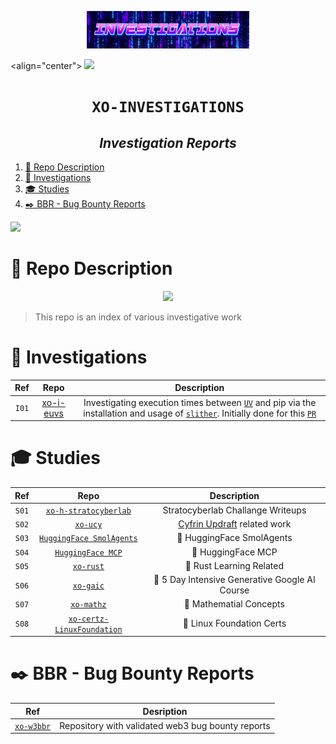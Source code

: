 <p align="center"><a href="https://x.com/xyizko" target="_blank" rel="noopener noreferrer"><img src="https://raw.githubusercontent.com/xyizko/xo-tagz/refs/heads/main/gfx/i.png"></a></p>

<align="center">
<a href="https://twitter.com/xyizko" target="_blank">
<img src="https://hits.seeyoufarm.com/api/count/incr/badge.svg?url=https%3A%2F%2Fgithub.com%2Fxyizko%2Fxo-inv&count_bg=%23D71263&title_bg=%23161414&icon=&icon_color=%23E7E7E7&title=%F0%9F%91%81%EF%B8%8F&edge_flat=false"/>
</a>

<h1 align="center"><code>XO-INVESTIGATIONS</code></h1>
<h2 align="center"><i>Investigation Reports</i></h2>

1. [🤔 Repo Description](#-repo-description)
2. [🔬 Investigations](#-investigations)
3. [🎓 Studies](#-studies)
4. [✒️ BBR - Bug Bounty Reports](#️-bbr---bug-bounty-reports)

[![](./gfx/x.jpeg)](https://youtu.be/rxziz-IcBKQ?feature=shared)

# 🤔 Repo Description

<p align="center">
<img src="./gfx/WARNING.svg">
</p>

> This repo is an index of various investigative work

# 🔬 Investigations

|  Ref  |                       Repo                       |                                                                                                                  Description                                                                                                                   |
| :---: | :----------------------------------------------: | :--------------------------------------------------------------------------------------------------------------------------------------------------------------------------------------------------------------------------------------------: |
| `I01` | [xo-i-euvs](https://github.com/xyizko/xo-i-euvs) | Investigating execution times between [`UV`](https://docs.astral.sh/uv/) and pip via the installation and usage of [`slither`](https://github.com/crytic/slither). Initially done for this [`PR`](https://github.com/crytic/slither/pull/2573) |

# 🎓 Studies

| Ref | Repo | Description |
| :-: | :--: | :---------: |
`S01` | [`xo-h-stratocyberlab`](https://github.com/xyizko/xo-h-stratocyberlab) | Stratocyberlab Challange Writeups |
| `S02` | [`xo-ucy`](https://github.com/xyizko/xo-ucy) | [Cyfrin Updraft](https://www.cyfrin.io/updraft) related work |
| `S03` | [`HuggingFace SmolAgents`](https://github.com/xyizko/xo-ml-HFAC) | 🤖 HuggingFace SmolAgents |
| `S04` | [`HuggingFace MCP`](https://github.com/xyizko/xo-ml-HFMCP) | 🤖 HuggingFace MCP |
| `S05` | [`xo-rust`](https://github.com/xyizko/xo-rust) | 🦀 Rust Learning Related |
| `S06` | [`xo-gaic`](https://github.com/xyizko/xo-gaic) | 🤖 5 Day Intensive Generative Google AI Course |
| `S07` | [`xo-mathz`](https://github.com/xyizko/xo-mathz) | 🧮 Mathematial Concepts |
| `S08` | [`xo-certz-LinuxFoundation`](https://github.com/xyizko/xo-certz-LinuxFoundation) | 🐧 Linux Foundation Certs |


# ✒️ BBR - Bug Bounty Reports 

Ref | Desription
:--: | :--:
[`xo-w3bbr`](https://github.com/xyizko/xo-w3bbr) | Repository with validated web3 bug bounty reports

